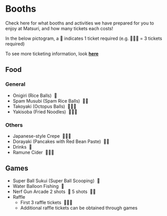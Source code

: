 # Booths

Check here for what booths and activities we have prepared for you to enjoy at Matsuri,
and how many tickets each costs!

In the below pictogram, a 🎫 indicates 1 ticket required (e.g. 🎫🎫🎫 = 3 tickets required)

To see more ticketing information, look **[here](/matsuri/tickets)**

## Food

### General

- Onigiri (Rice Balls) &nbsp;🎫
- Spam Musubi (Spam Rice Balls) &nbsp;🎫🎫 
- Takoyaki (Octopus Balls) &nbsp;🎫🎫🎫
- Yakisoba (Fried Noodles) &nbsp;🎫🎫🎫

### Others

- Japanese-style Crepe &nbsp;🎫🎫🎫
- Dorayaki (Pancakes with Red Bean Paste) &nbsp;🎫🎫
- Drinks &nbsp;🎫
- Ramune Cider &nbsp;🎫🎫🎫

## Games

- Super Ball Sukui (Super Ball Scooping) &nbsp;🎫
- Water Balloon Fishing &nbsp;🎫
- Nerf Gun Arcade 2 shots &nbsp;🎫 5 shots &nbsp;🎫🎫 
- Raffle 
    - First 3 raffle tickets &nbsp;🎫🎫🎫 
    - Additional raffle tickets can be obtained through games